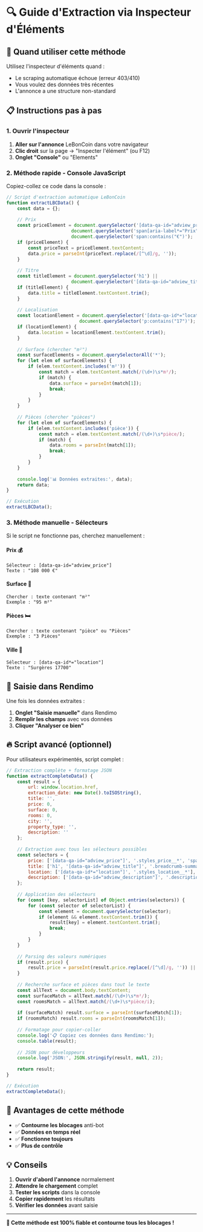 # 🔍 Guide d'Extraction via Inspecteur d'Éléments

## 🎯 Quand utiliser cette méthode

Utilisez l'inspecteur d'éléments quand :
- Le scraping automatique échoue (erreur 403/410)  
- Vous voulez des données très récentes
- L'annonce a une structure non-standard

## 📋 Instructions pas à pas

### 1. Ouvrir l'inspecteur
1. **Aller sur l'annonce** LeBonCoin dans votre navigateur
2. **Clic droit** sur la page → "Inspecter l'élément" (ou F12)
3. **Onglet "Console"** ou "Elements"

### 2. Méthode rapide - Console JavaScript

Copiez-collez ce code dans la console :

```javascript
// Script d'extraction automatique LeBonCoin
function extractLBCData() {
    const data = {};
    
    // Prix
    const priceElement = document.querySelector('[data-qa-id="adview_price"]') || 
                        document.querySelector('span[aria-label*="Prix"]') ||
                        document.querySelector('span:contains("€")');
    if (priceElement) {
        const priceText = priceElement.textContent;
        data.price = parseInt(priceText.replace(/[^\d]/g, ''));
    }
    
    // Titre
    const titleElement = document.querySelector('h1') || 
                        document.querySelector('[data-qa-id="adview_title"]');
    if (titleElement) {
        data.title = titleElement.textContent.trim();
    }
    
    // Localisation
    const locationElement = document.querySelector('[data-qa-id*="location"]') ||
                           document.querySelector('p:contains("17")');
    if (locationElement) {
        data.location = locationElement.textContent.trim();
    }
    
    // Surface (chercher "m²")
    const surfaceElements = document.querySelectorAll('*');
    for (let elem of surfaceElements) {
        if (elem.textContent.includes('m²')) {
            const match = elem.textContent.match(/(\d+)\s*m²/);
            if (match) {
                data.surface = parseInt(match[1]);
                break;
            }
        }
    }
    
    // Pièces (chercher "pièces")
    for (let elem of surfaceElements) {
        if (elem.textContent.includes('pièce')) {
            const match = elem.textContent.match(/(\d+)\s*pièce/);
            if (match) {
                data.rooms = parseInt(match[1]);
                break;
            }
        }
    }
    
    console.log('📊 Données extraites:', data);
    return data;
}

// Exécution
extractLBCData();
```

### 3. Méthode manuelle - Sélecteurs

Si le script ne fonctionne pas, cherchez manuellement :

#### Prix 💰
```
Sélecteur : [data-qa-id="adview_price"]
Texte : "108 000 €"
```

#### Surface 📐  
```
Chercher : texte contenant "m²"
Exemple : "95 m²"
```

#### Pièces 🛏️
```
Chercher : texte contenant "pièce" ou "Pièces"
Exemple : "3 Pièces"
```

#### Ville 📍
```
Sélecteur : [data-qa-id*="location"] 
Texte : "Surgères 17700"
```

## 📝 Saisie dans Rendimo

Une fois les données extraites :

1. **Onglet "Saisie manuelle"** dans Rendimo
2. **Remplir les champs** avec vos données
3. **Cliquer "Analyser ce bien"**

## 🔥 Script avancé (optionnel)

Pour utilisateurs expérimentés, script complet :

```javascript
// Extraction complète + formatage JSON
function extractCompleteData() {
    const result = {
        url: window.location.href,
        extraction_date: new Date().toISOString(),
        title: '',
        price: 0,
        surface: 0,
        rooms: 0,
        city: '',
        property_type: '',
        description: ''
    };
    
    // Extraction avec tous les sélecteurs possibles
    const selectors = {
        price: ['[data-qa-id="adview_price"]', '.styles_price__*', 'span[aria-label*="Prix"]'],
        title: ['h1', '[data-qa-id="adview_title"]', '.breadcrumb-summary-title'],
        location: ['[data-qa-id*="location"]', '.styles_location__*'],
        description: ['[data-qa-id="adview_description"]', '.description']
    };
    
    // Application des sélecteurs
    for (const [key, selectorList] of Object.entries(selectors)) {
        for (const selector of selectorList) {
            const element = document.querySelector(selector);
            if (element && element.textContent.trim()) {
                result[key] = element.textContent.trim();
                break;
            }
        }
    }
    
    // Parsing des valeurs numériques
    if (result.price) {
        result.price = parseInt(result.price.replace(/[^\d]/g, '')) || 0;
    }
    
    // Recherche surface et pièces dans tout le texte
    const allText = document.body.textContent;
    const surfaceMatch = allText.match(/(\d+)\s*m²/);
    const roomsMatch = allText.match(/(\d+)\s*pièce/i);
    
    if (surfaceMatch) result.surface = parseInt(surfaceMatch[1]);
    if (roomsMatch) result.rooms = parseInt(roomsMatch[1]);
    
    // Formatage pour copier-coller
    console.log('📋 Copiez ces données dans Rendimo:');
    console.table(result);
    
    // JSON pour développeurs
    console.log('JSON:', JSON.stringify(result, null, 2));
    
    return result;
}

// Exécution
extractCompleteData();
```

## 🚀 Avantages de cette méthode

- ✅ **Contourne les blocages** anti-bot
- ✅ **Données en temps réel**  
- ✅ **Fonctionne toujours**
- ✅ **Plus de contrôle**

## 💡 Conseils

1. **Ouvrir d'abord l'annonce** normalement
2. **Attendre le chargement** complet  
3. **Tester les scripts** dans la console
4. **Copier rapidement** les résultats
5. **Vérifier les données** avant saisie

---

**🔧 Cette méthode est 100% fiable et contourne tous les blocages !**